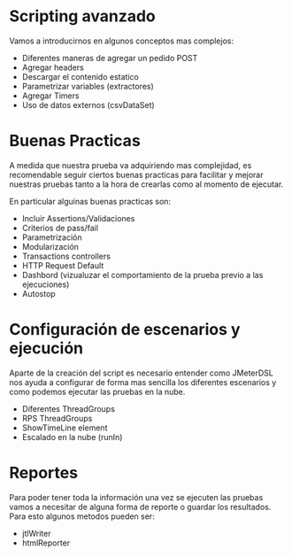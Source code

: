 # Scripting avanzado

Vamos a introducirnos en algunos conceptos mas complejos:

* Diferentes maneras de agregar un pedido POST
* Agregar headers
* Descargar el contenido estatico
* Parametrizar variables (extractores)
* Agregar Timers
* Uso de datos externos (csvDataSet)

# Buenas Practicas

A medida que nuestra prueba va adquiriendo mas complejidad, es recomendable seguir ciertos buenas practicas para facilitar y mejorar nuestras pruebas tanto a la hora de crearlas como al momento de ejecutar.

En particular alguinas buenas practicas son:

* Incluir Assertions/Validaciones
* Criterios de pass/fail
* Parametrización
* Modularización
* Transactions controllers
* HTTP Request Default
* Dashbord (vizualuzar el comportamiento de la prueba previo a las ejecuciones)
* Autostop

# Configuración de escenarios y ejecución

Aparte de la creación del script es necesario entender como JMeterDSL nos ayuda a configurar de forma mas sencilla los diferentes escenarios y como podemos ejecutar las pruebas en la nube.

* Diferentes ThreadGroups
* RPS ThreadGroups
* ShowTimeLine element
* Escalado en la nube (runIn)

# Reportes

Para poder tener toda la información una vez se ejecuten las pruebas vamos a necesitar de alguna forma de reporte o guardar los resultados. Para esto algunos metodos pueden ser:

* jtlWriter
* htmlReporter